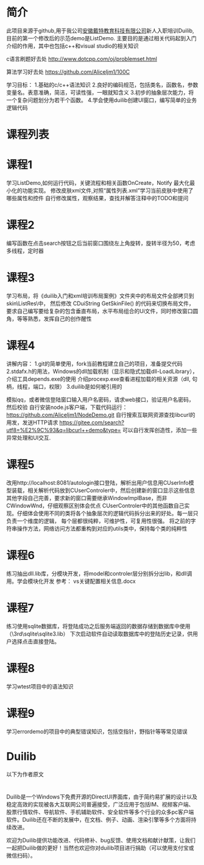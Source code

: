 # 简介
此项目来源于github,用于我公司[安徽戴特教育科技有限公司](http://www.datedu.cn/)新人入职培训Duilib, 目前的第一个修改后的示范demo是ListDemo.
主要目的是通过相关代码起到入门介绍的作用，其中也包括c++和visual studio的相关知识

c语言刷题好去处
http://www.dotcpp.com/oj/problemset.html

算法学习好去处
https://github.com/Aliceljm1/100C

学习目标：
1.基础的c/c++语法知识
2.良好的编码规范，包括类名，函数名，参数变量名。表意准确，简洁，可读性强，一眼就知含义
3.初步的抽象层次能力，将一个复杂问题划分为若干个函数。
4.学会使用duilib创建UI窗口，编写简单的业务逻辑代码


# 课程列表

# 课程1 
学习ListDemo,如何运行代码，关键流程和相关函数OnCreate，Notify
最大化最小化的功能实现。
修改皮肤xml文件,对照“属性列表.xml”学习当前皮肤中使用了哪些属性和控件
自行修改属性，观察结果，查找并解答注释中的TODO和提问


# 课程2 
编写函数在点击search按钮之后当前窗口围绕左上角旋转，旋转半径为50，考虑多线程，定时器

# 课程3
学习布局，将《duilib入门和xml培训布局案例》文件夹中的布局文件全部拷贝到skin\\ListRes\\中，
然后修改 	CDuiString GetSkinFile() 的代码来切换布局文件，
要求自己编写要给复杂的包含垂直布局，水平布局组合的Ui文件，同时修改窗口圆角，等等熟悉，发挥自己的创作醒性



# 课程4 
讲解内容：
1.git的简单使用，fork当前教程建立自己的项目，准备提交代码
2.stdafx.h的用法，Windows的dll加载机制（显示和隐式加载dll-LoadLibrary），介绍工具depends.exe的使用
介绍procexp.exe查看进程加载的相关资源（dll, 句柄，线程，端口，权限）
3.duilib是如何被引用的


模拟qq，或者微信登陆窗口输入用户名密码，请求web接口，验证用户名密码，然后校验
自行安装node.js客户端，下载代码运行：
https://github.com/Aliceljm1/NodeDemo.git
自行搜索互联网资源查找libcurl的用发，发送HTTP请求
https://gitee.com/search?utf8=%E2%9C%93&q=libcurl++demo&type=
可以自行发挥创造性，添加一些异常处理和UI交互.


# 课程5
改用http://localhost:8081/autologin接口登陆，解析出用户信息用CUserInfo模型装载，相关解析代码放到CUserControler中，然后创建新的窗口显示这些信息
其他字段自己完善，要求新的窗口需要继承WindowImplBase，而非CWindowWnd，仔细观察区别体会优点
CUserControler中的其他函数自己实现。仔细体会使用不同的类将各个抽象层次的逻辑代码拆分出来的好处。每一层只负责一个维度的逻辑，
每个层都很纯粹，可维护性，可复用性很强。
将之前的字符串操作方法，网络访问方法都重构到对应的utils类中，保持每个类的纯粹性

# 课程6
练习抽出dll.lib库，分模块开发，将model和controler层分别拆分出lib，和dll调用。学会模块化开发
参考： vs关键配置相关信息.docx

# 课程7
练习使用sqlite数据库，将登陆成功之后服务端返回的数据存储到数据库中使用（\3rd\sqlite\sqlite3.lib）
下次启动软件自动读取数据库中的登陆历史记录，供用户选择点击直接登陆。 

# 课程8
学习wtest项目中的语法知识

# 课程9
学习errordemo的项目中的典型错误知识，包括空指针，野指针等等常见错误



# Duilib
以下为作者原文
# 
Duilib是一个Windows下免费开源的DirectUI界面库，由于简约易扩展的设计以及稳定高效的实现被各大互联网公司普遍接受，广泛应用于包括IM、视频客户端、股票行情软件、导航软件、手机辅助软件、安全软件等多个行业的众多pc客户端软件。Duilib还在不断的发展中，在文档、例子、动画、渲染引擎等多个方面将持续改进。

欢迎为Duilib提供功能改进、代码修补、bug反馈、使用文档和献计献策，让我们一起把Duilib做的更好！当然也欢迎你对duilib项目进行捐助（可以使用支付宝或微信扫码）。



